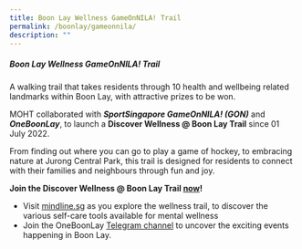 ```yaml
---
title: Boon Lay Wellness GameOnNILA! Trail
permalink: /boonlay/gameonnila/
description: ""
---
```

##### **Boon Lay Wellness GameOnNILA! Trail**
A walking trail that takes residents through 10 health and wellbeing related landmarks within Boon Lay, with attractive prizes to be won.
  
MOHT collaborated with ***SportSingapore GameOnNILA! (GON)*** and ***OneBoonLay***, to launch a **Discover Wellness @ Boon Lay Trail** since 01 July 2022.  

From finding out where you can go to play a game of hockey, to embracing nature at Jurong Central Park, this trail is designed for residents to connect with their families and neighbours through fun and joy.

**Join the Discover Wellness @ Boon Lay Trail [now](https://moht-hp.my.canva.site/_link/?link=https%3A%2F%2Fgo.gov.sg%2Fgogameonnila&target=mAeZChWRLV7Iym%2Fqrznf1568ofN08hNuqkW6saWLwFNTdX7rVmXraTGFXRUH%2FJn8dGiXArFr%2Fepgb1caNKgzDBjVa8sstjcFSf%2FEIVpes0RG7v%2FQ5W9sxIyjQRl%2BwYLJJrazEc73&iv=eCh%2BYuiZ4WnKIEIV)!**
* Visit [mindline.sg](https://moht-hp.my.canva.site/_link/?link=https%3A%2F%2Fwww.mindline.sg&target=KELwbQShG10WsvIlYMjIXpdwXWDGKL2JY52rBeO9cRnv5rO7gsvb3%2FeWY83kD47cS0K8GDlcKDYNk3kVNy9cCPDK14tSgtyta3sY27XzJApdJ9ZXydo5B7RrGNlwlzQ%3D&iv=J%2BTGM3ighb4B9PRr) as you explore the wellness trail, to discover the various self-care tools available for mental wellness
* Join the OneBoonLay [Telegram channel](https://moht-hp.my.canva.site/_link/?link=https%3A%2F%2Ft.me%2Foneboonlay&target=fPA60Qjj0RgUMzGwst36OtDwB7L41aMJARy4ughRUCTTufdEa49cEFgFYtYSGhURk85qJBf5bOldlpPIenfMuhVGIqF5%2Be%2BtaiyFOob17nDDVwqtANPB8Oa3WrHu7uA%3D&iv=1mGjjsyBx3AYS77O) to uncover the exciting events happening in Boon Lay.